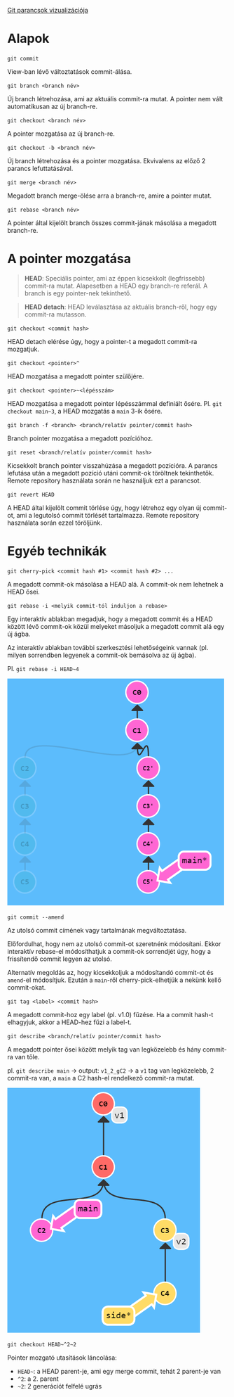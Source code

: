 [Git parancsok vizualizációja](https://dev.to/lydiahallie/cs-visualized-useful-git-commands-37p1)

# Alapok

`git commit`

View-ban lévő változtatások commit-álása.

`git branch <branch név>`

Új branch létrehozása, ami az aktuális commit-ra mutat. A pointer nem vált automatikusan az új branch-re.

`git checkout <branch név>`

A pointer mozgatása az új branch-re.

`git checkout -b <branch név>`

Új branch létrehozása és a pointer mozgatása. Ekvivalens az előző 2 parancs lefuttatásával.

`git merge <branch név>`

Megadott branch merge-ölése arra a branch-re, amire a pointer mutat.

`git rebase <branch név>`

A pointer által kijelölt branch összes commit-jának másolása a megadott branch-re.

# A pointer mozgatása

> **HEAD**: Speciális pointer, ami az éppen kicsekkolt (legfrissebb) commit-ra mutat. Alapesetben a HEAD egy branch-re referál. A branch is egy pointer-nek tekinthető.

> **HEAD detach**: HEAD leválasztása az aktuális branch-ről, hogy egy commit-ra mutasson.

`git checkout <commit hash>`

HEAD detach elérése úgy, hogy a pointer-t a megadott commit-ra mozgatjuk.

`git checkout <pointer>^`

HEAD mozgatása a megadott pointer szülőjére.

`git checkout <pointer>~<lépésszám>`

HEAD mozgatása a megadott pointer lépésszámmal definiált ősére. Pl. `git checkout main~3`, a HEAD mozgatás a `main` 3-ik ősére.

`git branch -f <branch> <branch/relatív pointer/commit hash>`

Branch pointer mozgatása a megadott pozícióhoz.

`git reset <branch/relatív pointer/commit hash>`

Kicsekkolt branch pointer visszahúzása a megadott pozícióra. A parancs lefutása után a megadott pozíció utáni commit-ok töröltnek tekinthetők. Remote repository használata során ne használjuk ezt a parancsot.

`git revert HEAD`

A HEAD által kijelölt commit törlése úgy, hogy létrehoz egy olyan új commit-ot, ami a legutolsó commit törlését tartalmazza. Remote repository használata során ezzel töröljünk.

# Egyéb technikák

`git cherry-pick <commit hash #1> <commit hash #2> ...`

A megadott commit-ok másolása a HEAD alá. A commit-ok nem lehetnek a HEAD ősei.

`git rebase -i <melyik commit-tól induljon a rebase>`

Egy interaktív ablakban megadjuk, hogy a megadott commit és a HEAD között lévő commit-ok közül melyeket másoljuk a megadott commit alá egy új ágba.

Az interaktív ablakban további szerkesztési lehetőségeink vannak (pl. milyen sorrendben legyenek a commit-ok bemásolva az új ágba).

Pl. `git rebase -i HEAD~4`

![interaktív rebase](./assets/images/interactive_rebase.png)

`git commit --amend`

Az utolsó commit címének vagy tartalmának megváltoztatása. 

Előfordulhat, hogy nem az utolsó commit-ot szeretnénk módosítani. Ekkor interaktív rebase-el módosíthatjuk a commit-ok sorrendjét úgy, hogy a frissítendő commit legyen az utolsó.

Alternatív megoldás az, hogy kicsekkoljuk a módosítandó commit-ot és `amend`-el módosítjuk. Ezután a `main`-ről cherry-pick-elhetjük a nekünk kellő commit-okat.

`git tag <label> <commit hash>`

A megadott commit-hoz egy label (pl. v1.0) fűzése. Ha a commit hash-t elhagyjuk, akkor a HEAD-hez fűzi a label-t.

`git describe <branch/relatív pointer/commit hash>`

A megadott pointer ősei között melyik tag van legközelebb és hány commit-ra van tőle.

pl. `git describe main` -> output: `v1_2_gC2` -> a `v1` tag van legközelebb, 2 commit-ra van, a `main` a C2 hash-el rendelkező commit-ra mutat.

![describe](./assets/images/describe.png)

`git checkout HEAD~^2~2`

Pointer mozgató utasítások láncolása:

- `HEAD~`: a HEAD parent-je, ami egy merge commit, tehát 2 parent-je van
- `^2`: a 2. parent
- `~2`: 2 generációt felfelé ugrás